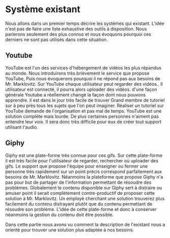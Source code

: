 # Système existant

Nous allons dans un premier temps décrire les systèmes qui existant. L'idée n'est pas de faire une liste exhaustive des outils à disposition. Nous parlerons seulement des plus connus et nous évoquons pourquoi ces derniers ne sont pas utilisés dans cette situation.

## Youtube

YouTube est l'un des services d'hébergement de vidéos les plus répandus au monde. Nous introduirons très brièvement le service que propose YouTube, Puis nous évoquerons pourquoi il ne répond pas aux besoins de Mr. Marklovitz.
Sur YouTube chaque utilisateur peut regarder des vidéos.. Il utilisateur est connecté, il pourra alors uploader des vidéos. d'une façon générale Youtube a réellement changé la façon dont nous pouvons apprendre. il est dans le jour très facile de trouver Grand membre de tutoriel sur à peu près tous les sujets que l'on peut imaginer.
Réaliser un tutoriel sur YouTube demande de l'organisation et pas mal de temps. YouTube est une solution complète mais lourde. De plus certaines personnes n'aiment pas entendre leur voix. Il sera donc très difficile pour eux de créer tout support utilisant l'audio.

## Giphy

Giphy est une plate-forme très connue pour ces gifs. Sur cette plate-forme il est très facile pour l'utilisateur de regarder, rechercher où uploader des gifs. Le support que propose l'équipe pour enseigner ou fermer une personne très rapidement sur un point précis correspond parfaitement aux besoins de Mr. Marklovitz. Néanmoins la plateforme que propose Giphy n'a pas pour but de partager de l'information permettant de résoudre des problèmes. Globalement le contenu disponible sur Giphy sert à distraire ou amuser point il serait complètement contre-productif de proposer cette solution à Mr. Marklovitz. Un employé cherchant une solution trouverez plus facilement du contenu distrayant plutôt que du contenu permettant de résoudre son problème. L'idée de cette plate-forme et donc à conserver néanmoins la gestion du contenu doit être possible.

Dans cette partie nous avons vu comment la description de l'existant nous a orienté pour trouver une solution plus adaptée à nos besoins.
